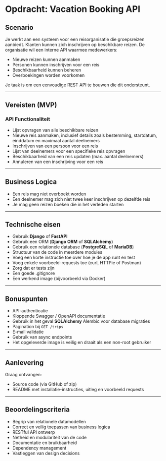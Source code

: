 # Opdracht: Vacation Booking API

## Scenario

Je werkt aan een systeem voor een reisorganisatie die groepsreizen aanbiedt. Klanten kunnen zich inschrijven op beschikbare reizen. De organisatie wil een interne API waarmee medewerkers:

- Nieuwe reizen kunnen aanmaken
- Personen kunnen inschrijven voor een reis
- Beschikbaarheid kunnen beheren
- Overboekingen worden voorkomen

Je taak is om een eenvoudige REST API te bouwen die dit ondersteunt.

---

## Vereisten (MVP)

### API Functionaliteit

- Lijst opvragen van alle beschikbare reizen
- Nieuwe reis aanmaken, inclusief details zoals bestemming, startdatum, einddatum en maximaal aantal deelnemers
- Inschrijven van een persoon voor een reis
- Lijst van deelnemers voor een specifieke reis opvragen
- Beschikbaarheid van een reis updaten (max. aantal deelnemers)
- Annuleren van een inschrijving voor een reis

---

## Business Logica

- Een reis mag niet overboekt worden
- Een deelnemer mag zich niet twee keer inschrijven op dezelfde reis
- Je mag geen reizen boeken die in het verleden starten

---

## Technische eisen

- Gebruik **Django** of **FastAPI**
- Gebruik een ORM (**Django ORM** of **SQLAlchemy**)
- Gebruik een relationele database (**PostgreSQL** of **MariaDB**)
- Structuur van de code in meerdere modules
- Voeg een korte instructie toe over hoe je de app runt en test
- Voeg enkele voorbeeld-requests toe (curl, HTTPie of Postman)
- Zorg dat er tests zijn
- Een goede .gitignore
- Een werkend image (bijvoorbeeld via Docker)

---

## Bonuspunten

- API-authenticatie
- Kloppende Swagger / OpenAPI documentatie
- Gebruik in het geval **SQLAlchemy** Alembic voor database migraties
- Pagination bij `GET /trips`
- E-mail validatie
- Gebruik van async endpoints
- Het opgeleverde image is veilig en draait als een non-root gebruiker

---

## Aanlevering

Graag ontvangen:
- Source code (via GitHub of zip)
- README met installatie-instructies, uitleg en voorbeeld requests

---

## Beoordelingscriteria

- Begrip van relationele datamodellen
- Correct en veilig toepassen van business logica
- RESTful API ontwerp
- Netheid en modulariteit van de code
- Documentatie en bruikbaarheid
- Dependency management
- Vastleggen van design decisions
